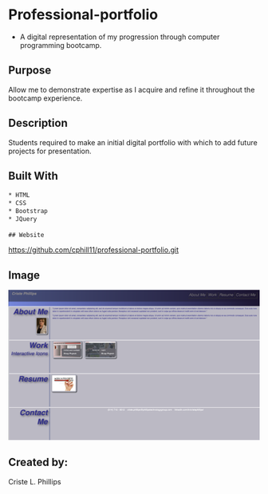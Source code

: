 # Professional-portfolio
  * A digital representation of my progression through computer programming bootcamp.

  ## Purpose
  Allow me to demonstrate expertise as I acquire and refine it throughout the bootcamp experience.

  ## Description
  Students required to make an initial digital portfolio with which to add future projects for presentation.
  
  ## Built With
    * HTML
    * CSS
    * Bootstrap
    * JQuery

	## Website  
  https://github.com/cphill11/professional-portfolio.git

  ## Image   
  ![Screenshot](/assets/images/screenshot.png)

## Created by:
Criste L. Phillips